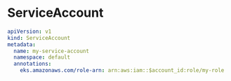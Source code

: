 # ServiceAccount

``` yaml title="service-account"
apiVersion: v1
kind: ServiceAccount
metadata:
  name: my-service-account
  namespace: default
  annotations:
    eks.amazonaws.com/role-arn: arn:aws:iam::$account_id:role/my-role
```